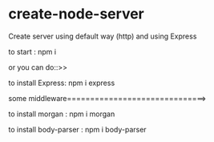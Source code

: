 # create-node-server
Create server using default way (http) and using Express

to start :
npm i

or you can do::>>

to install Express: npm i express

some middleware==============================>

to install morgan : npm i morgan

to install body-parser : npm i body-parser

